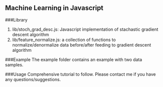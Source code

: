 ## Machine Learning in Javascript

###Library
1. lib/stoch_grad_desc.js: Javascript implementation of stachastic gradient descent algorithm
2. lib/feature_normalize.js: a collection of functions to normalize/denormalize data before/after feeding to gradient descent algorithm

###Example
The example folder contains an example with two data samples.

###Usage
Comprehensive tutorial to follow. Please contact me if you have any questions/suggestions.